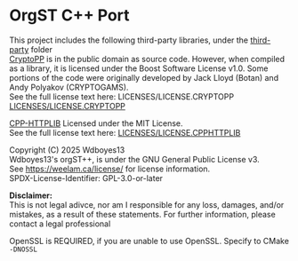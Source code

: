 # OrgST C++ Port

This project includes the following third-party libraries, under the [third-party](/orgST++/third-party/) folder  
[CryptoPP](https://github.com/weidai11/cryptopp) is in the public domain as source code. However, when compiled as a library, it is licensed under the Boost Software License v1.0.
Some portions of the code were originally developed by Jack Lloyd (Botan) and Andy Polyakov (CRYPTOGAMS).  
See the full license text here: LICENSES/LICENSE.CRYPTOPP [LICENSES/LICENSE.CRYPTOPP](/orgST++/LICENSES/LICENSE.CRYPTOPP)   

[CPP-HTTPLIB](https://github.com/yhirose/cpp-httplib) Licensed under the MIT License.  
See the full license text here: [LICENSES/LICENSE.CPPHTTPLIB](/orgST++/LICENSES/LICENSE.CPPHTTPLIB)   
  
Copyright (C) 2025 Wdboyes13  
Wdboyes13's orgST++, is under the GNU General Public License v3.  
See https://weelam.ca/license/ for license information.  
SPDX-License-Identifier: GPL-3.0-or-later  

__Disclaimer:__  
This is not legal adivce, nor am I responsible for any loss, damages, and/or mistakes, as a result of these statements. For further information, please contact a legal professional   

OpenSSL is REQUIRED, if you are unable to use OpenSSL. Specify to CMake `-DNOSSL`  